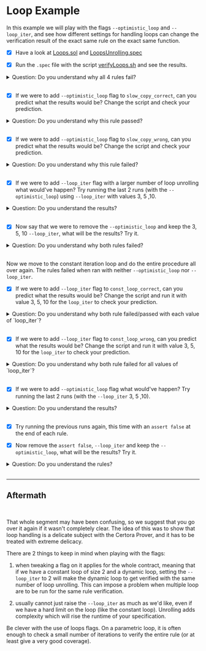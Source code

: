 # Loop Example

In this example we will play with the flags `--optimistic_loop` and `--loop_iter`, and see how different settings for handling loops can change the verification result of the exact same rule on the exact same function.

- [x] Have a look at [Loops.sol](Loops.sol) and [LoopsUnrolling.spec](LoopsUnrolling.spec)

- [x] Run the `.spec` file with the script [verifyLoops.sh](verifyLoops.sh) and see the results.

<details>
  <summary>Question: Do you understand why all 4 rules fail?</summary>
  Answer: All 4 rules fail because they run with the default pessimistic loop. It assumes that the loop got unrolled more times than it should.
</details>

</br>

- [x] If we were to add `--optimistic_loop` flag to `slow_copy_correct`, can you predict what the results would be?
Change the script and check your prediction.

<details>
  <summary>Question: Do you understand why this rule passed?</summary>
  Answer: This rule is basically true. Assuming that the loop being unrolled fully the returned value should always be `n`. The `--optimistic_loop` flag required `n` to fit the number of times the loop is  unrolled (i.e. `require(!(i < n))`). In our case, since we didn't set the `--loop_iter` its value is default (1), so the requirement force `n = 1`.
</details>

</br>

- [x] If we were to add `--optimistic_loop` flag to `slow_copy_wrong`, can you predict what the results would be?
Change the script and check your prediction.


<details>
  <summary>Question: Do you understand why this rule failed?</summary>
  Answer: This rule is wrong. The `--optimistic_loop` flag required `n` to fit the number of times the loop is  unrolled (i.e. `require(!(i < n))`). In our case, since we didn't set the `--loop_iter` its value is default (1), so the requirement force `n = 1`. The function then returns 1, while we demand it to be equal to `2*1`.
</details>

</br>

- [x] If we were to add `--loop_iter` flag with a larger number of loop unrolling what would've happen? Try running the last 2 runs (with the `--optimistic_loop`) using `--loop_iter` with values 3, 5 ,10.

<details>
  <summary>Question: Do you understand the results?</summary>
  Answer: the correct rule passed no matter the number of loop unrolling. That is because the loop always returns `n`, regardless of the actual `n` value. The `--optimistic_loop` is the only flag needed to make it pass, essentially saying to the Prover "just make sure that the loop will not iterate more than it should". </br>
  The wrong rule failed no matter what because once we established that the loop does not over iterate the rule is wrong regardless of the number of loops.
</details>

</br>

- [x] Now say that we were to remove the `--optimistic_loop` and keep the 3, 5, 10 `--loop_iter`, what will be the results? Try it.

<details>
  <summary>Question: Do you understand why both rules failed?</summary>
  Answer: It doesn't matter how many times we unroll the loops, because the number of iteration is dependent on a parametric input, the Prover will always be able to assume the number of `--loop_iter` + 1 and return a violation.
</details>

</br>

Now we move to the constant iteration loop and do the entire procedure all over again. The rules failed when ran with neither `--optimistic_loop` nor `--loop_iter`.

- [x] If we were to add `--loop_iter` flag to `const_loop_correct`, can you predict what the results would be?
Change the script and run it with value 3, 5, 10 for the `loop_iter` to check your prediction.

<details>
  <summary>Question: Do you understand why both rule failed/passed with each value of `loop_iter`?</summary>
  Answer: The rule is basically correct, however with any number of loop unrolling that is smaller than 5 (the loop condition) the loop fails since it considers the pessimistic case where we unrolled the loop `i < 5` times, and so there can be a violation in later iteration that we did not reach. </br>
  In any value of `loop_iter` that is greater or equal to 5, the pessimistic mode is negated because `i` reaches a value greater or equal to 5, which satisfy the loop condition, and doesn't leave any unchecked iterations.
</details>

</br>

- [x] If we were to add `--loop_iter` flag to `const_loop_wrong`, can you predict what the results would be?
Change the script and run it with value 3, 5, 10 for the `loop_iter` to check your prediction.

<details>
  <summary>Question: Do you understand why both rule failed for all values of `loop_iter`?</summary>
  Answer: The rule is basically wrong. As in the previous run, for every value of `loop_iter` that is less than 5 we get the violation of the pessimistic mode, and for every value that is greater or equal to 5, we get a violation of the rule itself - the returned value is not equal the the stated value in the asset.
</details>

</br>

- [x] If we were to add `--optimistic_loop` flag what would've happen? Try running the last 2 runs (with the `--loop_iter` 3, 5 ,10).

<details>
  <summary>Question: Do you understand the results?</summary>
  Answer: the correct rule passed no matter the number of loop unrolling. That is because the loop always returns `n` - the number of iterations the loop has done.
  When the number of loop unrolling was less than 5 we got a vacuous rule since the optimistic mode demanded `require (!(i < 5))` which is always false, i.e. we never reached the `assert`. For `loop_iter` greater or equal to 5 the rule passed correctly. </br>
  The wrong rule failed on every `loop_iter` value except for 3. For values less than 5 we failed because the returned value was other than 3 (we ran `loop_iter 1` when we didn't specify `loop_iter`), and on values greater or equal to 5 we failed because the loop will always return 5. However for `loop_iter 3` we've found a dangerous sweet spot where the the optimistic mode doesn't worn us that we never unrolled the loop enough to meet the condition, yet we unrolled it exactly the number of times needed to get our wrong rule right!
</details>

</br>

- [x] Try running the previous runs again, this time with an `assert false` at the end of each rule.

- [x] Now remove the `assert false`, `--loop_iter` and keep the `--optimistic_loop`, what will be the results? Try it.

<details>
  <summary>Question: Do you understand the rules?</summary>
  Answer: In both rules for `loop_iter` with value less than 5 we failed on pessimistic mode (unwinding condition in a loop). For `loop_iter` greater or equal to 5 we fail on the wrong rule since the loop always return 5 but we demanded the return value to be 3, and on the correct rule we pass for the exact same reason - the loop always returns 5 and that is exactly what we demanded.
</details>

</br>

---

## Aftermath

<br/>

That whole segment may have been confusing, so we suggest that you go over it again if it wasn't completely clear.
The idea of this was to show that loop handling is a delicate subject with the Certora Prover, and it has to be treated with extreme delicacy.

There are 2 things to keep in mind when playing with the flags:

1. when tweaking a flag on it applies for the whole contract, meaning that if we have a constant loop of size 2 and a dynamic loop, setting the `--loop_iter` to 2 will make the dynamic loop to get verified with the same number of loop unrolling. This can impose a problem when multiple loop are to be run for the same rule verification.

2. usually cannot just raise the `--loop_iter` as much as we'd like, even if we have a hard limit on the loop (like the constant loop). Unrolling adds complexity which will rise the runtime of your specification.

Be clever with the use of loops flags.
On a parametric loop, it is often enough to check a small number of iterations to verify the entire rule (or at least give a very good coverage).